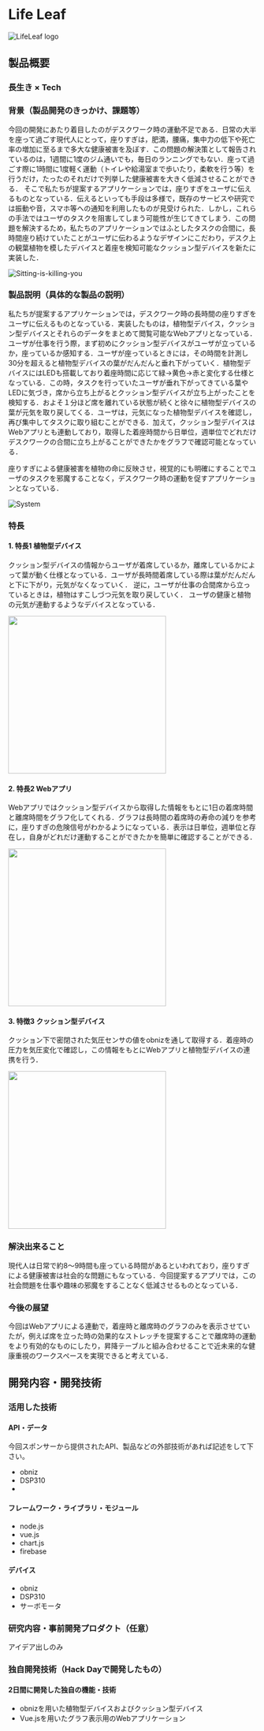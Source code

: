 # Life Leaf

![LifeLeaf logo](jphackslogo.PNG)

## 製品概要
### 長生き × Tech

### 背景（製品開発のきっかけ、課題等）
今回の開発にあたり着目したのがデスクワーク時の運動不足である．日常の大半を座って過ごす現代人にとって，座りすぎは，肥満，腰痛，集中力の低下や死亡率の増加に至るまで多大な健康被害を及ぼす．この問題の解決策として報告されているのは，1週間に1度のジム通いでも，毎日のランニングでもない．座って過ごす際に1時間に1度軽く運動（トイレや給湯室まで歩いたり，柔軟を行う等）を行うだけ，たったのそれだけで列挙した健康被害を大きく低減させることができる．
そこで私たちが提案するアプリケーションでは，座りすぎをユーザに伝えるものとなっている．伝えるといっても手段は多様で，既存のサービスや研究では振動や音，スマホ等への通知を利用したものが見受けられた．しかし，これらの手法ではユーザのタスクを阻害してしまう可能性が生じてきてしまう．この問題を解決するため，私たちのアプリケーションではふとしたタスクの合間に，長時間座り続けていたことがユーザに伝わるようなデザインにこだわり，デスク上の観葉植物を模したデバイスと着座を検知可能なクッション型デバイスを新たに実装した．

![Sitting-is-killing-you](Sitting-is-killing-you.JPG)

### 製品説明（具体的な製品の説明）
私たちが提案するアプリケーションでは，デスクワーク時の長時間の座りすぎをユーザに伝えるものとなっている．実装したものは，植物型デバイス，クッション型デバイスとそれらのデータをまとめて閲覧可能なWebアプリとなっている．ユーザが仕事を行う際，まず初めにクッション型デバイスがユーザが立っているか，座っているか感知する．ユーザが座っているときには，その時間を計測し30分を超えると植物型デバイスの葉がだんだんと垂れ下がっていく．植物型デバイスにはLEDも搭載しており着座時間に応じて緑→黄色→赤と変化する仕様となっている．この時，タスクを行っていたユーザが垂れ下がってきている葉やLEDに気づき，席から立ち上がるとクッション型デバイスが立ち上がったことを検知する．およそ１分ほど席を離れている状態が続くと徐々に植物型デバイスの葉が元気を取り戻してくる．ユーザは，元気になった植物型デバイスを確認し，再び集中してタスクに取り組むことができる．加えて，クッション型デバイスはWebアプリとも連動しており，取得した着座時間から日単位，週単位でどれだけデスクワークの合間に立ち上がることができたかをグラフで確認可能となっている．

座りすぎによる健康被害を植物の命に反映させ，視覚的にも明確にすることでユーザのタスクを邪魔することなく，デスクワーク時の運動を促すアプリケーションとなっている．

![System](lifeleaf_system.png)
### 特長

#### 1. 特長1 植物型デバイス
クッション型デバイスの情報からユーザが着席しているか，離席しているかによって葉が動く仕様となっている．ユーザが長時間着席している際は葉がだんだんと下に下がり，元気がなくなっていく．
逆に，ユーザが仕事の合間席から立っているときは，植物はすこしづつ元気を取り戻していく．
ユーザの健康と植物の元気が連動するようなデバイスとなっている．

<img src="Plant.JPG" width="320">

#### 2. 特長2 Webアプリ
Webアプリではクッション型デバイスから取得した情報をもとに1日の着席時間と離席時間をグラフ化してくれる．グラフは長時間の着席時の寿命の減りを参考に，座りすぎの危険信号がわかるようになっている．表示は日単位，週単位と存在し，自身がどれだけ運動することができたかを簡単に確認することができる．

<img src="Graph.png" width="320">

#### 3. 特徴3 クッション型デバイス
クッション下で密閉された気圧センサの値をobnizを通して取得する．着座時の圧力を気圧変化で確認し，この情報をもとにWebアプリと植物型デバイスの連携を行う．

<img src="Cushion.jpg" width="320">

### 解決出来ること
現代人は日常で約8～9時間も座っている時間があるといわれており，座りすぎによる健康被害は社会的な問題にもなっている．今回提案するアプリでは，この社会問題を仕事や趣味の邪魔をすることなく低減させるものとなっている．

### 今後の展望
今回はWebアプリによる連動で，着座時と離席時のグラフのみを表示させていたが，例えば席を立った時の効果的なストレッチを提案することで離席時の運動をより有効的なものにしたり，昇降テーブルと組み合わせることで近未来的な健康重視のワークスペースを実現できると考えている．


## 開発内容・開発技術
### 活用した技術
#### API・データ
今回スポンサーから提供されたAPI、製品などの外部技術があれば記述をして下さい。
* obniz
* DSP310
* 

#### フレームワーク・ライブラリ・モジュール
* node.js
* vue.js
* chart.js
* firebase

#### デバイス
* obniz
* DSP310
* サーボモータ

### 研究内容・事前開発プロダクト（任意）
アイデア出しのみ

### 独自開発技術（Hack Dayで開発したもの）
#### 2日間に開発した独自の機能・技術
* obnizを用いた植物型デバイスおよびクッション型デバイス
* Vue.jsを用いたグラフ表示用のWebアプリケーション
